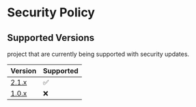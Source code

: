 # Security Policy

## Supported Versions

project that are currently being supported with security updates.

| Version | Supported          |
| ------- | ------------------ |
| [2.1.x]()   | :white_check_mark: |
| [1.0.x ](https://developer1100x.github.io/KnotesCentralV1.0/)  | :x:                |




